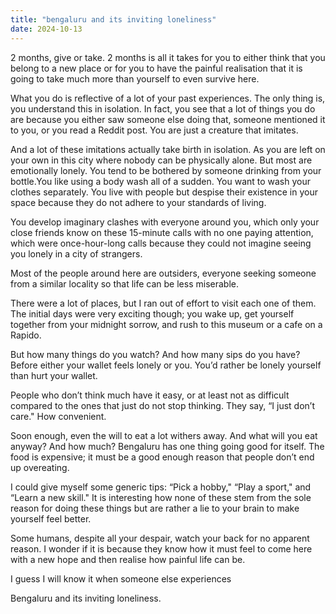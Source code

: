 ```yaml
---
title: "bengaluru and its inviting loneliness"
date: 2024-10-13
---
```

2 months, give or take.
2 months is all it takes for you to either think that you belong to a new place or for you to have the painful realisation that it is going to take much more than yourself to even survive here.

What you do is reflective of a lot of your past experiences. The only thing is, you understand this in isolation. In fact, you see that a lot of things you do are because you either saw someone else doing that, someone mentioned it to you, or you read a Reddit post. You are just a creature that imitates.

And a lot of these imitations actually take birth in isolation. As you are left on your own in this city where nobody can be physically alone. But most are emotionally lonely. You tend to be bothered by someone drinking from your bottle.You like using a body wash all of a sudden. You want to wash your clothes separately. You live with people but despise their existence in your space because they do not adhere to your standards of living. 

You develop imaginary clashes with everyone around you, which only your close friends know on these 15-minute calls with no one paying attention, which were once-hour-long calls because they could not imagine seeing you lonely in a city of strangers.

Most of the people around here are outsiders, everyone seeking someone from a similar locality so that life can be less miserable.

There were a lot of places, but I ran out of effort to visit each one of them. The initial days were very exciting though; you wake up, get yourself together from your midnight sorrow, and rush to this museum or a cafe on a Rapido.

But how many things do you watch? And how many sips do you have? Before either your wallet feels lonely or you. You’d rather be lonely yourself than hurt your wallet.

People who don’t think much have it easy, or at least not as difficult compared to the ones that just do not stop thinking. They say, “I just don’t care." How convenient.

Soon enough, even the will to eat a lot withers away. And what will you eat anyway? And how much? Bengaluru has one thing going good for itself. The food is expensive; it must be a good enough reason that people don’t end up overeating.

I could give myself some generic tips: “Pick a hobby,"  “Play a sport," and “Learn a new skill." It is interesting how none of these stem from the sole reason for doing these things but are rather a lie to your brain to make yourself feel better.

Some humans, despite all your despair, watch your back for no apparent reason. I wonder if it is because they know how it must feel to come here with a new hope and then realise how painful life can be.

I guess I will know it when someone else experiences

Bengaluru and its inviting loneliness.
